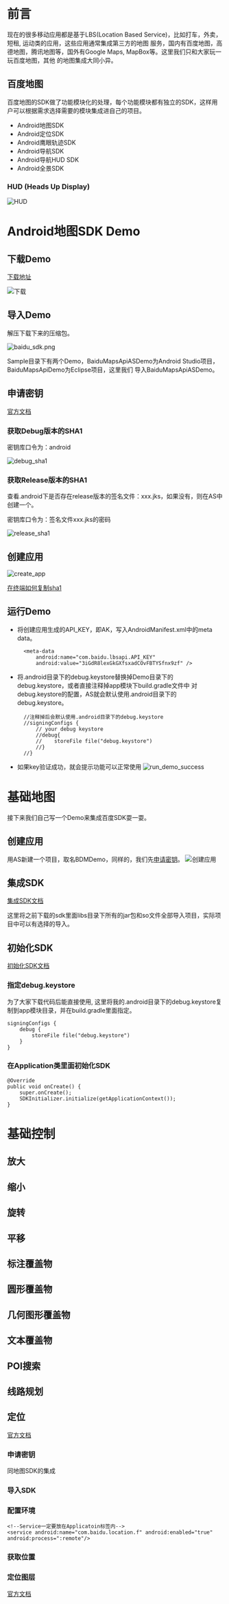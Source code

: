 # 前言 #
现在的很多移动应用都是基于LBS(Location Based Service)，比如打车，外卖，短租, 运动类的应用，这些应用通常集成第三方的地图
服务，国内有百度地图，高德地图，腾讯地图等，国外有Google Maps, MapBox等。这里我们只和大家玩一玩百度地图，其他
的地图集成大同小异。

## 百度地图 ##
百度地图的SDK做了功能模块化的处理，每个功能模块都有独立的SDK，这样用户可以根据需求选择需要的模块集成进自己的项目。

* Android地图SDK
* Android定位SDK
* Android鹰眼轨迹SDK
* Android导航SDK
* Android导航HUD SDK
* Android全景SDK

### HUD (Heads Up Display) ###
![HUD](img/hud.jpg)


# Android地图SDK Demo #
## 下载Demo ##
[下载地址](http://lbsyun.baidu.com/index.php?title=androidsdk/sdkandev-download)

![下载](img/download_sdk.png)

## 导入Demo ##
解压下载下来的压缩包。

![baidu_sdk.png](img/baidu_sdk.png)

Sample目录下有两个Demo，BaiduMapsApiASDemo为Android Studio项目，BaiduMapsApiDemo为Eclipse项目，这里我们
导入BaiduMapsApiASDemo。

## 申请密钥 ##
[官方文档](http://lbsyun.baidu.com/index.php?title=androidsdk/guide/key)
### 获取Debug版本的SHA1 ###
密钥库口令为：android

![debug_sha1](img/debug_sha1.png)

### 获取Release版本的SHA1 ###
查看.android下是否存在release版本的签名文件：xxx.jks，如果没有，则在AS中创建一个。

密钥库口令为：签名文件xxx.jks的密码

![release_sha1](img/release_sha1.png)


## 创建应用 ##
![create_app](img/create_app.png)

[在终端如何复制sha1](http://jingyan.baidu.com/article/93f9803fd3a4dde0e46f55f5.html)

## 运行Demo ##
* 将创建应用生成的API_KEY，即AK，写入AndroidManifest.xml中的meta data。

		<meta-data
		   	android:name="com.baidu.lbsapi.API_KEY"
		    android:value="3iGdR8lexGkGXfsxadCOvFBTYSfnx9zf" />

* 将.android目录下的debug.keystore替换掉Demo目录下的debug.keystore，或者直接注释掉app模块下build.gradle文件中
对debug.keystore的配置，AS就会默认使用.android目录下的debug.keystore。

	    //注释掉后会默认使用.android目录下的debug.keystore
	    //signingConfigs {
	        // your debug keystore
	        //debug{
	        //    storeFile file("debug.keystore")
	        //}
	    //}
* 如果key验证成功，就会提示功能可以正常使用
![run_demo_success](img/run_demo_success.jpg)


# 基础地图 #
接下来我们自己写一个Demo来集成百度SDK耍一耍。
## 创建应用 ##
用AS新建一个项目，取名BDMDemo，同样的，我们先[申请密钥](http://lbsyun.baidu.com/index.php?title=androidsdk/guide/key)。
![创建应用](img/create_bdmdemo.png)

## 集成SDK ##
[集成SDK文档](http://lbsyun.baidu.com/index.php?title=androidsdk/guide/buildproject)

这里将之前下载的sdk里面libs目录下所有的jar包和so文件全部导入项目，实际项目中可以有选择的导入。


## 初始化SDK ##
[初始化SDK文档](http://lbsyun.baidu.com/index.php?title=androidsdk/guide/hellobaidumap)
### 指定debug.keystore ###
为了大家下载代码后能直接使用, 这里将我的.android目录下的debug.keystore复制到app模块目录，并在build.gradle里面指定。

    signingConfigs {
        debug {
            storeFile file("debug.keystore")
        }
    }

### 在Application类里面初始化SDK ###
    @Override
    public void onCreate() {
        super.onCreate();
        SDKInitializer.initialize(getApplicationContext());
    }




# 基础控制 #
## 放大 ##

## 缩小 ##

## 旋转 ##

## 平移 ##

## 标注覆盖物 ##

## 圆形覆盖物 ##

## 几何图形覆盖物 ##

## 文本覆盖物 ##

## POI搜索 ##

## 线路规划 ##

## 定位 ##
[官方文档](http://lbsyun.baidu.com/index.php?title=android-locsdk)

### 申请密钥 ###
同地图SDK的集成

### 导入SDK ###

### 配置环境 ###
    <!--Service一定要放在Applicatoin标签内-->
    <service android:name="com.baidu.location.f" android:enabled="true" android:process=":remote"/>

### 获取位置 ###


### 定位图层 ###
[官方文档](http://lbsyun.baidu.com/index.php?title=androidsdk/guide/location)